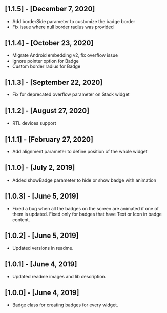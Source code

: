 ## [1.1.5] - [December 7, 2020]
* Add borderSide parameter to customize the badge border
* Fix issue where null border radius was provided

## [1.1.4] - [October 23, 2020]
* Migrate Android embedding v2, fix overflow issue
* Ignore pointer option for Badge
* Custom border radius for Badge

## [1.1.3] - [September 22, 2020]
* Fix for deprecated overflow parameter on Stack widget

## [1.1.2] - [August 27, 2020]
* RTL devices support

## [1.1.1] - [February 27, 2020]
* Add alignment parameter to define position of the whole widget

## [1.1.0] - [July 2, 2019]
* Added showBadge parameter to hide or show badge with animation

## [1.0.3] - [June 5, 2019]
* Fixed a bug when all the badges on the screen are animated if one of them is updated. Fixed only for badges that have Text or Icon in badge content. 

## [1.0.2] - [June 5, 2019]
* Updated versions in readme.

## [1.0.1] - [June 4, 2019]
* Updated readme images and lib description.

## [1.0.0] - [June 4, 2019]
* Badge class for creating badges for every widget.
